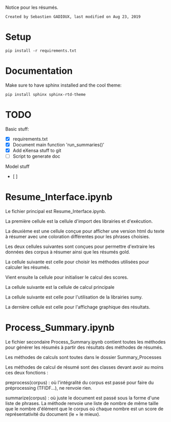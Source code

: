  Notice pour les résumés.

    Created by Sebastien GADIOUX, last modified on Aug 23, 2019


# Setup

```
pip install -r requirements.txt
```

# Documentation

Make sure to have sphinx installed and the cool theme:
```
pip install sphinx sphinx-rtd-theme
```

# TODO

Basic stuff:
- [x] requirements.txt
- [x] Document main function 'run_summaries()'
- [x] Add eXensa stuff to git
- [ ] Script to generate doc

Model stuff
- [ ]



# Resume_Interface.ipynb

Le fichier principal est Resume_Interface.ipynb.

La première cellule est la cellule d'import des librairies et d'exécution.

La deuxième est une cellule conçue pour afficher une version html du texte à
résumer avec une coloration différentes pour les phrases choisies.

Les deux cellules suivantes sont conçues pour permettre d'extraire les données
des corpus à résumer ainsi que  les résumés gold.



La cellule suivante est celle pour choisir les méthodes utilisées pour
calculer les résumés.

Vient ensuite la cellule pour initialiser le calcul des scores.

La cellule suivante est la cellule de calcul principale

La cellule suivante est celle pour l'utilisation de la librairies sumy.

La dernière cellule est celle pour l'affichage graphique des résultats.



 # Process_Summary.ipynb


Le fichier secondaire Process_Summary.ipynb contient toutes les méthodes pour
générer les résumés à partir des résultats des méthodes de résumés.


Les méthodes de calculs sont toutes dans le dossier Summary_Processes

Les méthodes de calcul de résumé sont des classes devant avoir au moins ces
deux fonctions :

preprocess(corpus) : où l'intégralité du corpus est passé pour faire du
préprocessing (TFIDF...), ne renvoie rien.

summarize(corpus) : où juste le document est passé sous la forme d'une liste
de phrases. La méthode renvoie une liste de nombre de même taille que le
nombre d'élément que le corpus où chaque nombre est un score de
représentativité du document (le + le mieux).
